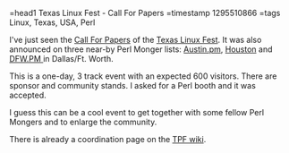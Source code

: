 =head1 Texas Linux Fest - Call For Papers
=timestamp 1295510866
=tags Linux, Texas, USA, Perl

I've just seen the <a href="http://www.texaslinuxfest.org/callforpapers/">Call For Papers</a> of 
the <a href="http://www.texaslinuxfest.org/">Texas Linux Fest</a>. It was also announced on
three near-by Perl Monger lists: <a href="http://austin.pm.org/">Austin.pm</a>, 
<a href="http://houston.pm.org/">Houston</a> and 
<a href="http://dfw.pm.org/">DFW.PM </a> in Dallas/Ft. Worth.

This is a one-day, 3 track event with an expected 600 visitors. 
There are sponsor and community stands. I asked for a Perl booth and it was accepted.

I guess this can be a cool event to get together with some fellow Perl Mongers and to enlarge the community.

There is already a coordination page on the <a href="http://www.perlfoundation.org/perl5/index.cgi?events_2011_texas_linux_fest">TPF wiki</a>.

